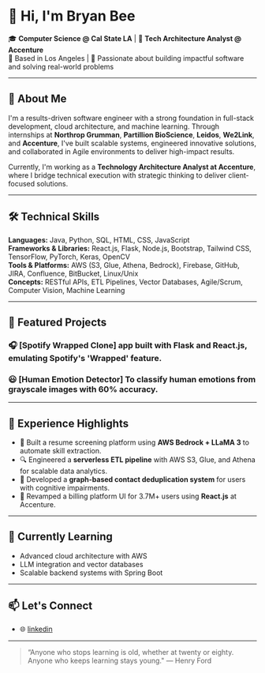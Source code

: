 # 👋 Hi, I'm Bryan Bee

🎓 **Computer Science @ Cal State LA** | 🧠 **Tech Architecture Analyst @ Accenture**  
📍 Based in Los Angeles | 🌟 Passionate about building impactful software and solving real-world problems

---

## 🚀 About Me

I'm a results-driven software engineer with a strong foundation in full-stack development, cloud architecture, and machine learning. Through internships at **Northrop Grumman**, **Partillion BioScience**, **Leidos**, **We2Link**, and **Accenture**, I've built scalable systems, engineered innovative solutions, and collaborated in Agile environments to deliver high-impact results.

Currently, I'm working as a **Technology Architecture Analyst at Accenture**, where I bridge technical execution with strategic thinking to deliver client-focused solutions.

---

## 🛠️ Technical Skills

**Languages:** Java, Python, SQL, HTML, CSS, JavaScript  
**Frameworks & Libraries:** React.js, Flask, Node.js, Bootstrap, Tailwind CSS, TensorFlow, PyTorch, Keras, OpenCV  
**Tools & Platforms:** AWS (S3, Glue, Athena, Bedrock), Firebase, GitHub, JIRA, Confluence, BitBucket, Linux/Unix  
**Concepts:** RESTful APIs, ETL Pipelines, Vector Databases, Agile/Scrum, Computer Vision, Machine Learning

---

## 📂 Featured Projects

### 🎧 [Spotify Wrapped Clone] app built with Flask and React.js, emulating Spotify's 'Wrapped' feature.

### 😃 [Human Emotion Detector] To classify human emotions from grayscale images with 60% accuracy.

---

## 💼 Experience Highlights

- 🧠 Built a resume screening platform using **AWS Bedrock + LLaMA 3** to automate skill extraction.
- 🔍 Engineered a **serverless ETL pipeline** with AWS S3, Glue, and Athena for scalable data analytics.
- 🧩 Developed a **graph-based contact deduplication system** for users with cognitive impairments.
- 🎨 Revamped a billing platform UI for 3.7M+ users using **React.js** at Accenture.

---

## 🌱 Currently Learning

- Advanced cloud architecture with AWS  
- LLM integration and vector databases  
- Scalable backend systems with Spring Boot

---

## 📫 Let's Connect

- 🌐 [linkedin](https://www.linkedin.com/in/bryan-bee)

---

> “Anyone who stops learning is old, whether at twenty or eighty. Anyone who keeps learning stays young." — Henry Ford
